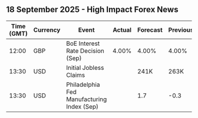 ## 18 September 2025 - High Impact Forex News

| Time (GMT) | Currency | Event | Actual | Forecast | Previous |
|------|----------|-------|--------|----------|----------|
| 12:00 | GBP | BoE Interest Rate Decision (Sep) | 4.00% | 4.00% | 4.00% |
| 13:30 | USD | Initial Jobless Claims |  | 241K | 263K |
| 13:30 | USD | Philadelphia Fed Manufacturing Index (Sep) |  | 1.7 | -0.3 |
